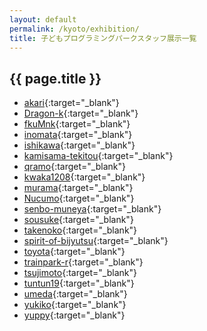 ```yaml
---
layout: default
permalink: /kyoto/exhibition/
title: 子どもプログラミングパークスタッフ展示一覧
---
```

## {{ page.title }}
- [akari](https://pgmsaloon4kids.github.io/kyoto/exhibition/akari){:target="_blank"}
- [Dragon-k](https://pgmsaloon4kids.github.io/kyoto/exhibition/Dragon-k){:target="_blank"}
- [fkuMnk](https://pgmsaloon4kids.github.io/kyoto/exhibition/fkuMnk){:target="_blank"}
- [inomata](https://pgmsaloon4kids.github.io/kyoto/exhibition/inomata){:target="_blank"}
- [ishikawa](https://pgmsaloon4kids.github.io/kyoto/exhibition/ishikawa){:target="_blank"}
- [kamisama-tekitou](https://pgmsaloon4kids.github.io/kyoto/exhibition/kamisama-tekitou){:target="_blank"}
- [qramo](https://pgmsaloon4kids.github.io/kyoto/exhibition/qramo){:target="_blank"}
- [kwaka1208](https://pgmsaloon4kids.github.io/kyoto/exhibition/kwaka1208){:target="_blank"}
- [murama](https://pgmsaloon4kids.github.io/kyoto/exhibition/murama){:target="_blank"}
- [Nucumo](https://pgmsaloon4kids.github.io/kyoto/exhibition/Nucumo){:target="_blank"}
- [senbo-muneya](https://pgmsaloon4kids.github.io/kyoto/exhibition/senbo-muneya){:target="_blank"}
- [sousuke](https://pgmsaloon4kids.github.io/kyoto/exhibition/sousuke){:target="_blank"}
- [takenoko](https://pgmsaloon4kids.github.io/kyoto/exhibition/takenoko){:target="_blank"}
- [spirit-of-bijyutsu](https://pgmsaloon4kids.github.io/kyoto/exhibition/spirit-of-bijyutsu){:target="_blank"}
- [toyota](https://pgmsaloon4kids.github.io/kyoto/exhibition/toyota){:target="_blank"}
- [trainpark-r](https://pgmsaloon4kids.github.io/kyoto/exhibition/trainpark-r){:target="_blank"}
- [tsujimoto](https://pgmsaloon4kids.github.io/kyoto/exhibition/tsujimoto){:target="_blank"}
- [tuntun19](https://pgmsaloon4kids.github.io/kyoto/exhibition/tuntun19){:target="_blank"}
- [umeda](https://pgmsaloon4kids.github.io/kyoto/exhibition/umeda){:target="_blank"}
- [yukiko](https://pgmsaloon4kids.github.io/kyoto/exhibition/yukiko){:target="_blank"}
- [yuppy](https://pgmsaloon4kids.github.io/kyoto/exhibition/yuppy){:target="_blank"}

